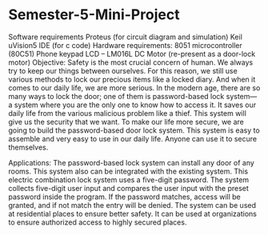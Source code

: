 # Semester-5-Mini-Project

Software requirements
Proteus (for circuit diagram and simulation)
Keil uVision5 IDE (for c code)
Hardware requirements:
8051 microcontroller (80C51)
Phone keypad
LCD – LM016L
DC Motor (re-present as a door-lock motor)
Objective:
Safety is the most crucial concern of human. We always try to keep our things between ourselves. For this reason, we still use various methods to lock our precious items like a locked diary. And when it comes to our daily life, we are more serious. In the modern age, there are so many ways to lock the door; one of them is password-based lock system—a system where you are the only one to know how to access it. It saves our daily life from the various malicious problem like a thief. This system will give us the security that we want. To make our life more secure, we are going to build the password-based door lock system. This system is easy to assemble and very easy to use in our daily life. Anyone can use it to secure themselves.

Applications:
The password-based lock system can install any door of any rooms. This system also can be integrated with the existing system. This electric combination lock system uses a five-digit password. The system collects five-digit user input and compares the user input with the preset password inside the program. If the password matches, access will be granted, and if not match the entry will be denied. The system can be used at residential places to ensure better safety. It can be used at organizations to ensure authorized access to highly secured places.
